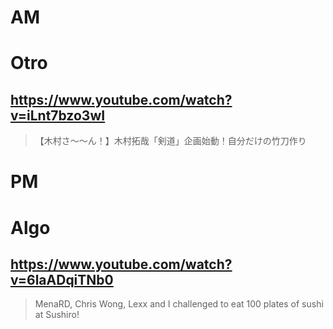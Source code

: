 # AM
# Otro

## https://www.youtube.com/watch?v=iLnt7bzo3wI

> 【木村さ〜〜ん！】木村拓哉「剣道」企画始動！自分だけの竹刀作り 

# PM
# Algo

## https://www.youtube.com/watch?v=6laADqiTNb0

> MenaRD, Chris Wong, Lexx and I challenged to eat 100 plates of sushi at Sushiro! 

